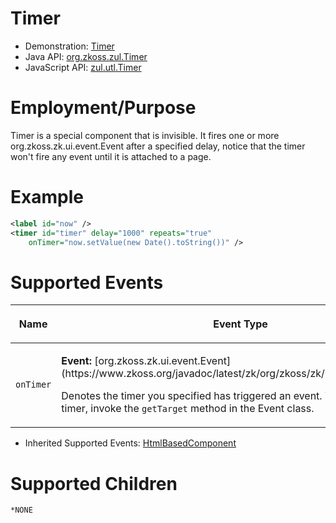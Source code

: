 

# Timer

- Demonstration: [Timer](http://www.zkoss.org/zkdemo/userguide/#u3)
- Java API: [org.zkoss.zul.Timer](https://www.zkoss.org/javadoc/latest/zk/org/zkoss/zul/Timer.html)
- JavaScript API: [zul.utl.Timer](https://www.zkoss.org/javadoc/latest/jsdoc/classes/zul.utl.Timer.html)


# Employment/Purpose

Timer is a special component that is invisible. It fires one or more
org.zkoss.zk.ui.event.Event after a specified delay, notice that the
timer won't fire any event until it is attached to a page.

# Example

```xml
<label id="now" />
<timer id="timer" delay="1000" repeats="true"
    onTimer="now.setValue(new Date().toString())" />
```

# Supported Events

<table>
<thead>
<tr class="header">
<th><center>
<p>Name</p>
</center></th>
<th><center>
<p>Event Type</p>
</center></th>
</tr>
</thead>
<tbody>
<tr class="odd">
<td><center>
<p><code>onTimer</code></p>
</center></td>
<td><p><strong>Event:</strong>
[org.zkoss.zk.ui.event.Event](https://www.zkoss.org/javadoc/latest/zk/org/zkoss/zk/ui/event/Event.html)</p>
<p>Denotes the timer you specified has triggered an event. To know which
timer, invoke the <code>getTarget</code> method in the Event
class.</p></td>
</tr>
</tbody>
</table>

- Inherited Supported Events: [ HtmlBasedComponent]({{site.baseurl}}/zk_component_ref/htmlbasedcomponent#Supported_Events)

# Supported Children

`*NONE`
